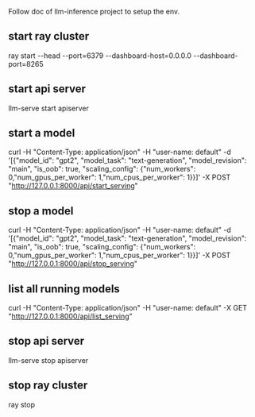 Follow doc of llm-inference project to setup the env.

## start ray cluster
ray start --head --port=6379 --dashboard-host=0.0.0.0 --dashboard-port=8265

## start api server
llm-serve start apiserver


## start a model
curl -H "Content-Type: application/json" -H "user-name: default"  -d '[{"model_id": "gpt2", "model_task": "text-generation", "model_revision": "main", "is_oob": true, "scaling_config": {"num_workers": 0,"num_gpus_per_worker": 1,"num_cpus_per_worker": 1}}]' -X POST "http://127.0.0.1:8000/api/start_serving"

## stop a model
curl -H "Content-Type: application/json" -H "user-name: default"  -d '[{"model_id": "gpt2", "model_task": "text-generation", "model_revision": "main", "is_oob": true, "scaling_config": {"num_workers": 0,"num_gpus_per_worker": 1,"num_cpus_per_worker": 1}}]' -X POST "http://127.0.0.1:8000/api/stop_serving"

## list all running models
curl -H "Content-Type: application/json" -H "user-name: default"  -X GET "http://127.0.0.1:8000/api/list_serving"

## stop api server
llm-serve stop apiserver 

## stop ray cluster
ray stop


